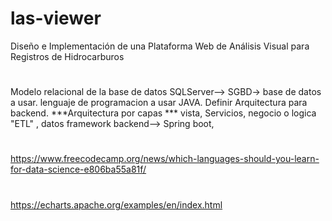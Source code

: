 # las-viewer
Diseño e Implementación de una Plataforma Web de Análisis Visual para Registros de Hidrocarburos

#
Modelo relacional de la base de datos
SQLServer--> SGBD-> base de datos a usar.
lenguaje de programacion a usar JAVA.
Definir Arquitectura para backend.  ***Arquitectura por capas *** vista, Servicios, negocio o logica "ETL" , datos
framework backend--> Spring boot,

#
https://www.freecodecamp.org/news/which-languages-should-you-learn-for-data-science-e806ba55a81f/

#
https://echarts.apache.org/examples/en/index.html